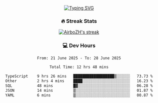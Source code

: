 
<div align="center">
  <a href="https://git.io/typing-svg"><img src="https://readme-typing-svg.demolab.com?font=Fira+Code&size=30&pause=1000&color=33F7F5&center=true&vCenter=true&width=435&lines=Hi+there+%F0%9F%91%8B+I+am+AirboZH+;Welcome+to+my+Github" alt="Typing SVG" /></a>

<h3>🔥 Streak Stats</h3>

<!-- GitHub Readme Streak Stats - https://github.com/DenverCoder1/github-readme-streak-stats -->
<p>
  <a href="https://github.com/DenverCoder1/github-readme-streak-stats">
    <img title="🔥 Get streak stats for your profile at git.io/streak-stats" alt="AirboZH's streak" src="https://streak-stats.demolab.com/?user=AirboZH&theme=monokai-metallian&hide_border=true"/>
  </a>
</p>

<h3>💻 Dev Hours</h3>
<!--START_SECTION:waka-->

```txt
From: 21 June 2025 - To: 28 June 2025

Total Time: 12 hrs 48 mins

TypeScript    9 hrs 26 mins   ██████████████████▒░░░░░░   73.73 %
Other         2 hrs 4 mins    ████░░░░░░░░░░░░░░░░░░░░░   16.23 %
SQL           48 mins         █▓░░░░░░░░░░░░░░░░░░░░░░░   06.28 %
JSON          14 mins         ▒░░░░░░░░░░░░░░░░░░░░░░░░   01.87 %
YAML          6 mins          ▒░░░░░░░░░░░░░░░░░░░░░░░░   00.87 %
```

<!--END_SECTION:waka-->
</div>  
